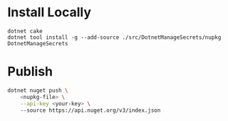 
# Install Locally
```
dotnet cake
dotnet tool install -g --add-source ./src/DotnetManageSecrets/nupkg DotnetManageSecrets
```

# Publish 
```bash
dotnet nuget push \
    <nupkg-file> \
    --api-key <your-key> \ 
    --source https://api.nuget.org/v3/index.json
```
